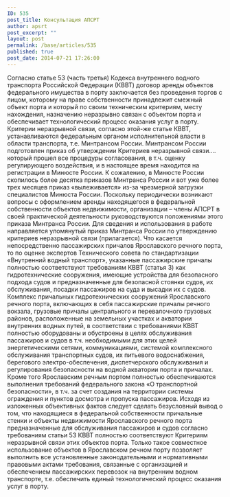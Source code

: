 ```yaml
---
ID: 535
post_title: Консультация АПСРТ
author: apsrt
post_excerpt: ""
layout: post
permalink: /base/articles/535
published: true
post_date: 2014-07-21 17:26:00
---
```

Согласно статье 53 (часть третья) Кодекса внутреннего водного транспорта Российской Федерации (КВВТ) договор аренды объектов федерального имущества в порту заключается без проведения торгов с лицом, которому на праве собственности принадлежит смежный объект порта и который по своим техническим критериям, месту нахождения, назначению неразрывно связан с объектом порта и обеспечивает технологический процесс оказания услуг в порту.
Критерии неразрывной связи, согласно этой-же статье КВВТ, устанавливаются федеральным органом исполнительной власти в области транспорта, т.е. Минтрансом России.
Минтрансом России подготовлен приказ об утверждении Критериев неразрывной связи…. который прошел все процедуры согласования, в т.ч. оценку регулирующего воздействия, и в настоящее время находится на регистрации в Минюсте России.
К сожалению, в Минюсте России скопилось более десятка приказов Минтранса России и вот уже более трех месяцев приказ «вылеживается» из-за чрезмерной загрузки специалистов Минюста России.
Поскольку периодически возникают вопросы с оформлением аренды находящегося в федеральной собственности объектов недвижимости, организации – члены АПСРТ в своей практической деятельности руководствуются положениями этого приказа Минтранса России. Для сведения и использования в работе направляется упомянутый приказ Минтранса России по утверждению критериев неразрывной связи (прилагается).
Что касается непосредственно пассажирских причалов Ярославского речного порта, то по оценке экспертов Технического совета по стандартизации «Внутренний водный транспорт», указанные пассажирские причалы полностью соответствуют требованиям КВВТ (статья 3) как гидротехнические сооружения, имеющие устройства для безопасного подхода судов и предназначенные для безопасной стоянки судов, их обслуживания, посадки пассажиров на суда и высадки их с судов.
Комплекс причальных гидротехнических сооружений Ярославского речного порта, включающих в себя пассажирские причалы речного вокзала, грузовые причалы центрального и перевалочного грузовых районов, расположенные на земельных участках и акватории внутренних водных путей, в соответствии с требованиями КВВТ полностью оборудованы и обустроены в целях обслуживания пассажиров и судов в т.ч. необходимыми для этих целей энергетическими сетями, коммуникациями, системой комплексного обслуживания транспортных судов, их питьевого водоснабжения, берегового электро-обеспечения, диспетчерского обслуживания и регулирования безопасности на водной акватории порта и причалах.
Кроме того Ярославским речным портом полностью обеспечиваются выполнения требований федерального закона «О транспортной безопасности», в т.ч. за счет создания на территории системы ограждения и пунктов досмотра и пропуска пассажиров.
Исходя из изложенных объективных фактов следует сделать безусловный вывод о том, что находящиеся в федеральной собственности причальные стенки и объекты недвижимости Ярославского речного порта предназначенные для обслуживания пассажиров и судов согласно требованиям статьи 53 КВВТ полностью соответствуют Критериям неразрывной связи этих объектов порта.
Только такое совместное использование объектов в Ярославском речном порту позволяет выполнить все установленные законодательными и нормативными правовыми актами требования, связанные с организацией и обеспечением пассажирских перевозок на внутренним водном транспорте, т.е. обеспечить единый технологический процесс оказания услуг в порту.